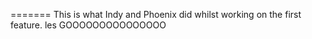 =======
This is what Indy and Phoenix did whilst working on the first feature. les GOOOOOOOOOOOOOOO
